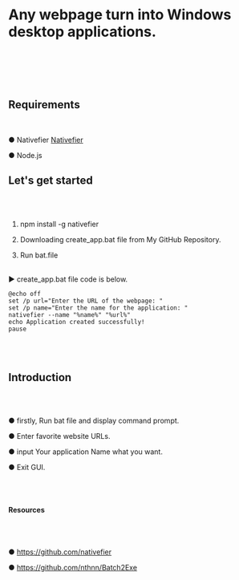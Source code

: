 # Any webpage turn into Windows desktop applications.

<br>
<br>
<br>
<br>


## Requirements

<br>

● Nativefier
[Nativefier](https://github.com/nativefier/nativefier)

● Node.js

## Let's get started

<br>

<br>


1. npm install -g nativefier

2. Downloading create_app.bat file from My GitHub Repository.

3. Run bat.file

<br>
▶ create_app.bat file code is below.

<br>

```
@echo off
set /p url="Enter the URL of the webpage: "
set /p name="Enter the name for the application: "
nativefier --name "%name%" "%url%"
echo Application created successfully!
pause
```
<br>

<br>

## Introduction

<br>

<br>

● firstly, Run bat file and display command prompt.

● Enter favorite website URLs.

● input Your application Name what you want.

● Exit GUI.

<br>

<br>

#### Resources

<br>

<br>

● https://github.com/nativefier

● https://github.com/nthnn/Batch2Exe




